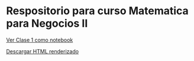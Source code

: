 # Respositorio para curso Matematica para Negocios II
[Ver Clase 1 como notebook](https://nbviewer.jupyter.org/github/iruminot/Matematica_negocios_II/blob/main/clases/Clase_1.ipynb?flush_cache=true&download=1)

[Descargar HTML renderizado](https://drive.google.com/file/d/1iTNaxv_8_ZQ86LAnCoAh447ETBM08u52/view?usp=share_link)
